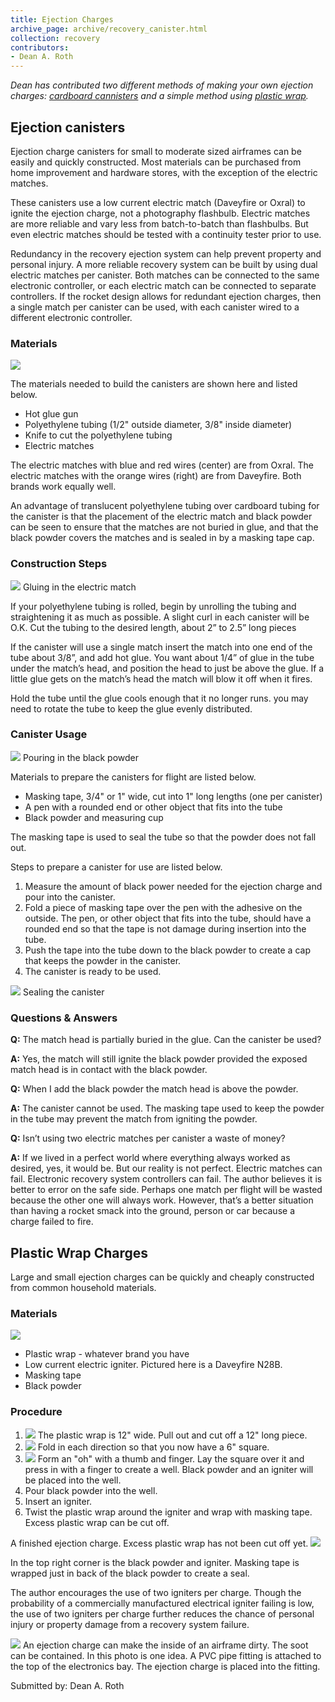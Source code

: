 ```yaml
---
title: Ejection Charges
archive_page: archive/recovery_canister.html
collection: recovery
contributors:
- Dean A. Roth
---
```

_Dean has contributed two different methods of making your own ejection charges: [cardboard cannisters](#ejection-cannisters) and a simple method using [plastic wrap](#plastic-wrap-charges)._

## Ejection canisters

Ejection charge canisters for small to moderate sized airframes can be easily and quickly constructed. Most materials can be purchased from home improvement and hardware stores, with the exception of the electric matches.

These canisters use a low current electric match (Daveyfire or Oxral) to ignite the ejection charge, not a photography flashbulb. Electric matches are more reliable and vary less from batch-to-batch than flashbulbs. But even electric matches should be tested with a continuity tester prior to use.

Redundancy in the recovery ejection system can help prevent property and personal injury. A more reliable recovery system can be built by using dual electric matches per canister. Both matches can be connected to the same electronic controller, or each electric match can be connected to separate controllers. If the rocket design allows for redundant ejection charges, then a single match per canister can be used, with each canister wired to a different electronic controller.

### Materials

![](/images/recovery/materials.jpg)

The materials needed to build the canisters are shown here and listed below.

- Hot glue gun
- Polyethylene tubing (1/2" outside diameter, 3/8" inside diameter)
- Knife to cut the polyethylene tubing
- Electric matches

The electric matches with blue and red wires (center) are from Oxral. The electric matches with the orange wires (right) are from Daveyfire. Both brands work equally well.

An advantage of translucent polyethylene tubing over cardboard tubing for the canister is that the placement of the electric match and black powder can be seen to ensure that the matches are not buried in glue, and that the black powder covers the matches and is sealed in by a masking tape cap.

### Construction Steps

![](/images/recovery/glue.jpg)
Gluing in the electric match

If your polyethylene tubing is rolled, begin by unrolling the tubing and straightening it as much as possible. A slight curl in each canister will be O.K. Cut the tubing to the desired length, about 2” to 2.5” long pieces

If the canister will use a single match insert the match into one end of the tube about 3/8”, and add hot glue. You want about 1/4” of glue in the tube under the match’s head, and position the head to just be above the glue. If a little glue gets on the match’s head the match will blow it off when it fires.

Hold the tube until the glue cools enough that it no longer runs. you may need to rotate the tube to keep the glue evenly distributed.

### Canister Usage

![](/images/recovery/pour.jpg)
Pouring in the black powder

Materials to prepare the canisters for flight are listed below.

- Masking tape, 3/4" or 1" wide, cut into 1" long lengths (one per canister)
- A pen with a rounded end or other object that fits into the tube
- Black powder and measuring cup

The masking tape is used to seal the tube so that the powder does not fall out.

Steps to prepare a canister for use are listed below.

1. Measure the amount of black power needed for the ejection charge and pour into the canister.
2. Fold a piece of masking tape over the pen with the adhesive on the outside. The pen, or other object that fits into the tube, should have a rounded end so that the tape is not damage during insertion into the tube.
3. Push the tape into the tube down to the black powder to create a cap that keeps the powder in the canister.
4. The canister is ready to be used.

![](/images/recovery/tape.jpg)
Sealing the canister

### Questions & Answers

**Q:** The match head is partially buried in the glue. Can the canister be used?

**A:** Yes, the match will still ignite the black powder provided the exposed match head is in contact with the black powder.

**Q:** When I add the black powder the match head is above the powder.

**A:** The canister cannot be used. The masking tape used to keep the powder in the tube may prevent the match from igniting the powder.

**Q:** Isn’t using two electric matches per canister a waste of money?

**A:** If we lived in a perfect world where everything always worked as desired, yes, it would be. But our reality is not perfect. Electric matches can fail. Electronic recovery system controllers can fail. The author believes it is better to error on the safe side. Perhaps one match per flight will be wasted because the other one will always work. However, that’s a better situation than having a rocket smack into the ground, person or car because a charge failed to fire.

## Plastic Wrap Charges

Large and small ejection charges can be quickly and cheaply constructed from common household materials.

### Materials
![](/images/recovery/ec1.jpg)

- Plastic wrap - whatever brand you have
- Low current electric igniter. Pictured here is a Daveyfire N28B.
- Masking tape
- Black powder

### Procedure

1. ![](/images/recovery/ec2.jpg) The plastic wrap is 12" wide. Pull out and cut off a 12" long piece.
2. ![](/images/recovery/ec3.jpg) Fold in each direction so that you now have a 6" square.
3. ![](/images/recovery/ec4.jpg) Form an "oh" with a thumb and finger. Lay the square over it and press in with a finger to create a well. Black powder and an igniter will be placed into the well.
4. Pour black powder into the well.
5. Insert an igniter.
6. Twist the plastic wrap around the igniter and wrap with masking tape. Excess plastic wrap can be cut off.

A finished ejection charge. Excess plastic wrap has not been cut off yet.
![](/images/recovery/ec5.jpg)

In the top right corner is the black powder and igniter. Masking tape is wrapped just in back of the black powder to create a seal.

The author encourages the use of two igniters per charge. Though the probability of a commercially manufactured electrical igniter failing is low, the use of two igniters per charge further reduces the chance of personal injury or property damage from a recovery system failure.

![](/images/recovery/ec6.jpg)
An ejection charge can make the inside of an airframe dirty. The soot can be contained. In this photo is one idea. A PVC pipe fitting is attached to the top of the electronics bay. The ejection charge is placed into the fitting.

Submitted by: Dean A. Roth

